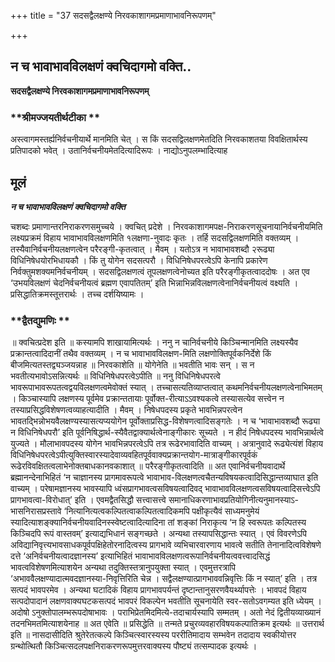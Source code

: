 +++
title = "37 सदसद्वैलक्षण्ये निरवकाशागमप्रमाणाभावनिरूपणम्"

+++


## न च भावाभावविलक्षणं क्वचिदागमो वक्ति..

**सदसद्वैलक्षण्ये निरवकाशागमप्रमाणाभावनिरूपणम्**

### **श्रीमज्जयतीर्थटीका **

अस्त्वागमस्तर्ह्यनिर्वचनीयार्थे मानमिति चेत् । स किं सदसद्विलक्षणमेतदिति निरवकाशतया विवक्षितार्थस्य प्रतिपादको भवेत् । उतानिर्वचनीयमेतदित्यादिरूपः । नाद्योऽनुपलम्भादित्याह

## **मूलं**

***न च भावाभावविलक्षणं क्वचिदागमो वक्ति***

चशब्दः प्रमाणान्तरनिराकरणसमुच्चये । क्वचित् प्रदेशे । निरवकाशागमपक्ष-निराकरणसूचनायानिर्वचनीयमिति लक्ष्यप्रक्रमं विहाय भावाभावविलक्षणमिति १लक्षणा-नुवादः कृतः । तर्हि सदसद्विलक्षणमिति वक्तव्यम् । तस्यैवानिर्वचनीयलक्षणत्वेन परैरङ्गी-कृतत्वात् । मैवम् । यतोऽत्र न भावाभावशब्दौ २रूढ्या विधिनिषेधयोरभिधायकौ । किं तु योगेन सदसत्परौ । विधिनिषेधपरत्वेऽपि केनापि प्रकारेण निर्वक्तुमशक्यमनिर्वचनीयम् । सदसद्विलक्षणत्वं तूपलक्षणत्वेनोच्यत इति परैरङ्गीकृतत्वाददोषः । अत एव ‘उभयविलक्षणं चेदनिर्वचनीयत्वं ब्रह्मण एवापतितम्’ इति भिन्नाभिन्नविलक्षणत्वेनानिर्वचनीयत्वं वक्ष्यति । प्रसिद्धातिक्रमस्तूत्तरार्थः । तच्च दर्शयिष्यामः ।

### **द्वैतद्युमणिः **

॥ क्वचित्प्रदेश इति ॥ कस्यामपि शाखायामित्यर्थः । ननु न चानिर्वचनीये किञ्चिन्मानमिति लक्ष्यस्यैव प्रक्रान्तत्वादिदानीं तथैव वक्तव्यम् । न च भावाभावविलक्षण-मिति लक्षणोक्तिपूर्वकनिर्देशे किं बीजमित्यतस्तद्व्यञ्जयन्नाह ॥ निरवकाशेति ॥ योगेनेति ॥ भवतीति भावः सन् । स न भवतीत्यभावोऽसन्नित्यर्थः ॥ विधिनिषेधपरत्वेऽपीति ॥ ननु विधिनिषेधपरत्वे भावरूपाभावरूपतत्वद्वयविलक्षणत्वमेवोक्तं स्यात् । तच्चासत्यतिव्याप्तत्वात् कथमनिर्वचनीयलक्षणत्वेनाभिमतम् । किञ्चास्यापि लक्षणस्य पूर्वमेव प्रक्रान्ततायाः पूर्वोक्त-रीत्याऽऽवश्यकत्वे तस्यासत्येव सत्त्वेन न तस्याप्रसिद्धविशेषणत्वव्याहत्यादीति । मैवम् । निषेधपदस्य प्रकृते भावभिन्नपरत्वेन भावतद्भिन्नोभयवैलक्षण्यस्यासत्यप्ययोगेन पूर्वोक्ताप्रसिद्ध-विशेषणत्वादिसङ्गतेः । न च ‘भावाभावशब्दौ रूढ्या न विधिनिषेधपरौ’ इति पूर्वनिषिद्धार्थ-स्यैवैतद्वाक्यार्थत्वेनाङ्गीकारः सूच्यते । न हीदं निषेधपदस्य भावभिन्नार्थत्वे युज्यते । मौलाभावपदस्य योगेन भावभिन्नपरत्वेऽपि तत्र रूढेरभावादिति वाच्यम् । अत्रानुवादे रूढ्येत्यंशं विहाय विधिनिषेधपरत्वेऽपीत्युक्तिस्वारस्यादेवाव्यवहितपूर्ववाक्यप्रक्रान्तयोग-मात्राङ्गीकारपूर्वकं रूढेरविवक्षितत्वलाभेनोक्तबाधकानवकाशात् ॥ परैरङ्गीकृतत्वादिति ॥ अत एवानिर्वचनीयवादार्थे ब्रह्मानन्देनाभिहितं ‘न चाज्ञानस्य प्रागमावरूपत्वे भावाभाव-विलक्षणत्वचैतन्यविषयकत्वादिसिद्धान्तव्याघात इति वाच्यम् । परेषामज्ञानस्य भावस्यापि ध्वंसप्रागभावत्वसविषयत्वादिवद् भावाभावविलक्षणत्वसविषयत्वादिसत्त्वेऽपि प्रागभावत्वा-विरोधात्’ इति । एवमद्वैतसिद्धौ सत्त्वासत्त्वे समानाधिकरणाभावप्रतियोगिनीत्यनुमानस्याऽ-भासनिरासप्रस्तावे ‘नित्यानित्यत्वकल्पितत्वाकल्पितत्वादिकमपि पक्षीकृत्यैवं साध्यमनुमेयं स्यादित्याशङ्क्यानिर्वचनीयवादिनस्स्वेष्टत्वादित्यादिना तां शङ्कां निराकृत्य ‘न हि स्वरूपतः कल्पितस्य किञ्चिदपि रूपं वास्तवम्’ इत्याद्यभिधानं सङ्गच्छते । अन्यथा तस्यापसिद्धान्तः स्यात् । एवं विवरणेऽपि अविद्यानिवृत्त्यभावसाधकपूर्वपक्षिहेतोरनादित्वस्य प्रागभावे व्यभिचारवारणाय भावत्वे सतीति तेनानादित्वविशेषणे दत्ते ‘अनिर्वचनीयत्वादज्ञानस्य’ इत्याभिहितं भावाभावविलक्षणत्वरूपानिर्वचनीयत्ववत्त्वादसिद्धं भावत्वविशेषणमित्याशयेन अन्यथा तदुक्तिस्तत्रानुपयुक्ता स्यात् । एवमुत्तरत्रापि ‘अभाववैलक्षण्यादात्मवदज्ञानस्या-निवृत्तिरिति चेन्न । सद्वैलक्षण्यात्प्रागभाववन्निवृत्तिः किं न स्यात्’ इति । तत्र सत्पदं भावपरमेव । अन्यथा घटादिकं विहाय प्रागभावपर्यन्तं दृष्टान्तानुसरणवैयर्थ्यापत्तेः । भावपदं विहाय सत्पदोपादानं लक्षणवाक्यघटकसत्पदं भावपरं विकल्पेन भवतीति सूचनायेति स्वर-सतोऽवगम्यत इति ध्येयम् । अदोषो ऽनुक्तोपालम्भरूपदोषाभावः । पराभिप्रेतमिदमित्ये-तदाचार्यस्यापि सम्मतम् । अतो नेदं द्वितीयव्याख्यानं तदनभिमतमित्याशयेनाह ॥ अत एवेति ॥ प्रसिद्धेति ॥ तन्मते प्रचुरव्यवहारविषयकल्पातिक्रम इत्यर्थः ॥ उत्तरार्थ इति ॥ नासदासीदिति श्रुतेरेतत्कल्पे किञ्चित्स्वारस्यस्य पररीतिमादाय सम्भवेन तदादाय स्वकीयोत्तर ग्रन्थोत्थितौ किञ्चित्सदलपक्षनिराकरणरूपमुत्तरवाक्यस्य पौष्ट्यं तत्सम्पादक इत्यर्थः ।

